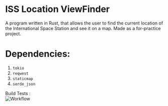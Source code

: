 # ISS Location ViewFinder
A program written in Rust, that allows the user to find the current location of the International Space Station and see it on a map. Made as a for-practice project.

# Dependencies:

1. `tokio`
2. `reqwest`
3. `staticmap`
4. `serde_json`

Build Tests :  
![Workflow](https://github.com/suvadityamuk/Rust-ISS-Location/actions/workflows/rust.yml/badge.svg)
